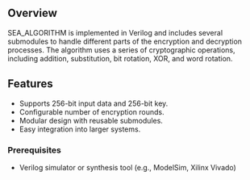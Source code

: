 
## Overview

SEA_ALGORITHM is implemented in Verilog and includes several submodules to handle different parts of the encryption and decryption processes. The algorithm uses a series of cryptographic operations, including addition, substitution, bit rotation, XOR, and word rotation.

## Features

- Supports 256-bit input data and 256-bit key.
- Configurable number of encryption rounds.
- Modular design with reusable submodules.
- Easy integration into larger systems.


### Prerequisites

- Verilog simulator or synthesis tool (e.g., ModelSim, Xilinx Vivado)

